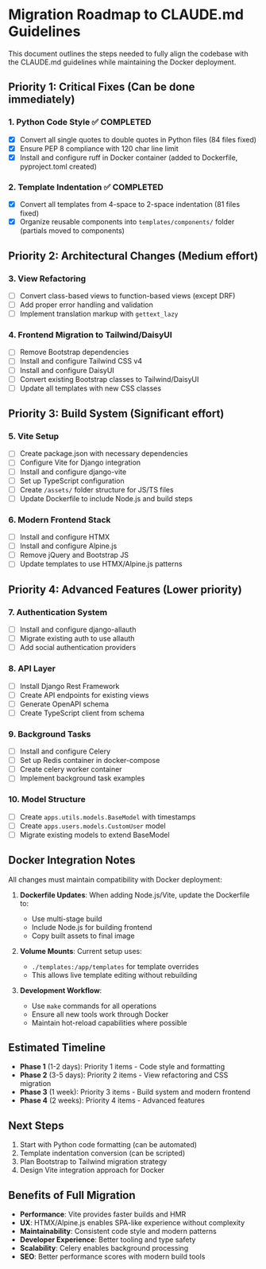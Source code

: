 # Migration Roadmap to CLAUDE.md Guidelines

This document outlines the steps needed to fully align the codebase with the CLAUDE.md guidelines while maintaining the Docker deployment.

## Priority 1: Critical Fixes (Can be done immediately)

### 1. Python Code Style ✅ COMPLETED
- [x] Convert all single quotes to double quotes in Python files (84 files fixed)
- [x] Ensure PEP 8 compliance with 120 char line limit
- [x] Install and configure ruff in Docker container (added to Dockerfile, pyproject.toml created)

### 2. Template Indentation ✅ COMPLETED
- [x] Convert all templates from 4-space to 2-space indentation (81 files fixed)
- [x] Organize reusable components into `templates/components/` folder (partials moved to components)

## Priority 2: Architectural Changes (Medium effort)

### 3. View Refactoring
- [ ] Convert class-based views to function-based views (except DRF)
- [ ] Add proper error handling and validation
- [ ] Implement translation markup with `gettext_lazy`

### 4. Frontend Migration to Tailwind/DaisyUI
- [ ] Remove Bootstrap dependencies
- [ ] Install and configure Tailwind CSS v4
- [ ] Install and configure DaisyUI
- [ ] Convert existing Bootstrap classes to Tailwind/DaisyUI
- [ ] Update all templates with new CSS classes

## Priority 3: Build System (Significant effort)

### 5. Vite Setup
- [ ] Create package.json with necessary dependencies
- [ ] Configure Vite for Django integration
- [ ] Install and configure django-vite
- [ ] Set up TypeScript configuration
- [ ] Create `/assets/` folder structure for JS/TS files
- [ ] Update Dockerfile to include Node.js and build steps

### 6. Modern Frontend Stack
- [ ] Install and configure HTMX
- [ ] Install and configure Alpine.js
- [ ] Remove jQuery and Bootstrap JS
- [ ] Update templates to use HTMX/Alpine.js patterns

## Priority 4: Advanced Features (Lower priority)

### 7. Authentication System
- [ ] Install and configure django-allauth
- [ ] Migrate existing auth to use allauth
- [ ] Add social authentication providers

### 8. API Layer
- [ ] Install Django Rest Framework
- [ ] Create API endpoints for existing views
- [ ] Generate OpenAPI schema
- [ ] Create TypeScript client from schema

### 9. Background Tasks
- [ ] Install and configure Celery
- [ ] Set up Redis container in docker-compose
- [ ] Create celery worker container
- [ ] Implement background task examples

### 10. Model Structure
- [ ] Create `apps.utils.models.BaseModel` with timestamps
- [ ] Create `apps.users.models.CustomUser` model
- [ ] Migrate existing models to extend BaseModel

## Docker Integration Notes

All changes must maintain compatibility with Docker deployment:

1. **Dockerfile Updates**: When adding Node.js/Vite, update the Dockerfile to:
   - Use multi-stage build
   - Include Node.js for building frontend
   - Copy built assets to final image

2. **Volume Mounts**: Current setup uses:
   - `./templates:/app/templates` for template overrides
   - This allows live template editing without rebuilding

3. **Development Workflow**:
   - Use `make` commands for all operations
   - Ensure all new tools work through Docker
   - Maintain hot-reload capabilities where possible

## Estimated Timeline

- **Phase 1** (1-2 days): Priority 1 items - Code style and formatting
- **Phase 2** (3-5 days): Priority 2 items - View refactoring and CSS migration
- **Phase 3** (1 week): Priority 3 items - Build system and modern frontend
- **Phase 4** (2 weeks): Priority 4 items - Advanced features

## Next Steps

1. Start with Python code formatting (can be automated)
2. Template indentation conversion (can be scripted)
3. Plan Bootstrap to Tailwind migration strategy
4. Design Vite integration approach for Docker

## Benefits of Full Migration

- **Performance**: Vite provides faster builds and HMR
- **UX**: HTMX/Alpine.js enables SPA-like experience without complexity
- **Maintainability**: Consistent code style and modern patterns
- **Developer Experience**: Better tooling and type safety
- **Scalability**: Celery enables background processing
- **SEO**: Better performance scores with modern build tools